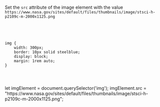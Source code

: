 Set the `src` attribute of the image
element with the value `https://www.nasa.gov/sites/default/files/thumbnails/image/stsci-h-p2109c-m-2000x1125.png`

<codeblock language="javascript" type="exercise" testMode="fixedInput">
<code>
<panel language="html">
<img />
</panel>
<panel language="css">
img {
    width: 300px;
    border: 10px solid steelblue;
    display: block;
    margin: 1rem auto;
}
</panel>
<panel language="javascript">

</panel>
</code>

<solution>
let imgElement = document.querySelector('img');
imgElement.src = "https://www.nasa.gov/sites/default/files/thumbnails/image/stsci-h-p2109c-m-2000x1125.png";
</solution>
</codeblock>